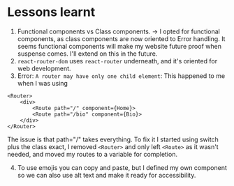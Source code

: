 # Lessons learnt

1. Functional components vs Class components.
   -> I opted for functional components, as class components are now oriented to Error handling. It seems functional components will make my website future proof when suspense comes.
   I'll extend on this in the future.
2. `react-router-dom` uses `react-router` underneath, and it's oriented for web development.
3. Error: `A router may have only one child element`:
   This happened to me when I was using

```
<Router>
    <div>
        <Route path="/" component={Home}>
        <Route path="/bio" component={Bio}>
    </div>
</Router>
```

The issue is that path="/" takes everything. To fix it I started using switch plus the class exact, I removed `<Router>` and only left `<Route>` as it wasn't needed, and moved my routes to a variable for completion.

4. To use emojis you can copy and paste, but I defined my own component so we can also use alt text and make it ready for accessibility.
